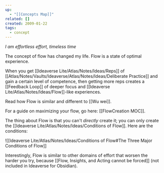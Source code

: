 ```yaml
---
up:
  - "[[Concepts Map]]"
related: []
created: 2009-01-22
tags:
  - concept
---
```


*I am effortless effort, timeless time*

The concept of flow has changed my life. Flow is a state of optimal experience.

When you get [[Ideaverse Lite/Atlas/Notes/Ideas/Reps]] of [[Atlas/Notes/Vaults/Ideaverse/Atlas/Notes/Ideas/Deliberate Practice]] and gain a certain level of competence, then getting more reps creates a [[Feedback Loop]] of deeper focus and [[Ideaverse Lite/Atlas/Notes/Ideas/Flow]]-like experiences.

Read how Flow is similar and different to [[Wu wei]]. 

For a guide on maximizing your flow, go here: [[FlowCreation MOC]].

The thing about Flow is that you can't *directly* create it; you can only create the [[Ideaverse Lite/Atlas/Notes/Ideas/Conditions of Flow]]. Here are the conditions:

![[Ideaverse Lite/Atlas/Notes/Ideas/Conditions of Flow#The Three Major Conditions of Flow]]

Interestingly, Flow is similar to other domains of effort that worsen the harder you try, because [[Flow, Insights, and Acting cannot be forced]] (not included in Ideaverse for Obsidian).
